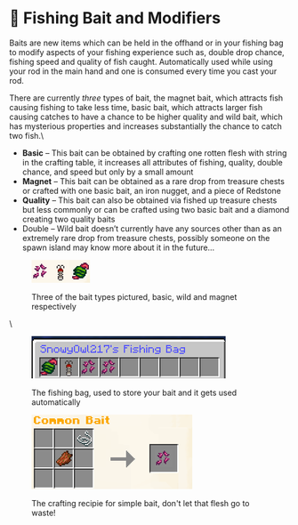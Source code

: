 # 🧲 Fishing Bait and Modifiers

Baits are new items which can be held in the offhand or in your fishing bag to modify aspects of your fishing experience such as, double drop chance, fishing speed and quality of fish caught. Automatically used while using your rod in the main hand and one is consumed every time you cast your rod.

There are currently _three_ types of bait, the magnet bait, which attracts fish causing fishing to take less time, basic bait, which attracts larger fish causing catches to have a chance to be higher quality and wild bait, which has mysterious properties and increases substantially the chance to catch two fish.\


* **Basic** – This bait can be obtained by crafting one rotten flesh with string in the crafting table, it increases all attributes of fishing, quality, double chance, and speed but only by a small amount
* **Magnet** – This bait can be obtained as a rare drop from treasure chests or crafted with one basic bait, an iron nugget, and a piece of Redstone
* **Quality** – This bait can also be obtained via fished up treasure chests but less commonly or can be crafted using two basic bait and a diamond creating two quality baits
* Double – Wild bait doesn’t currently have any sources other than as an extremely rare drop from treasure chests, possibly someone on the spawn island may know more about it in the future…

<figure><img src="../.gitbook/assets/image (14).png" alt=""><figcaption><p>Three of the bait types pictured, basic, wild and magnet respectively</p></figcaption></figure>

\


<figure><img src="../.gitbook/assets/image.png" alt=""><figcaption><p>The fishing bag, used to store your bait and it gets used automatically</p></figcaption></figure>

<figure><img src="../.gitbook/assets/image (16).png" alt=""><figcaption><p>The crafting recipie for simple bait, don't let that flesh go to waste!</p></figcaption></figure>

